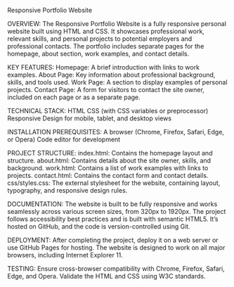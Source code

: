 Responsive Portfolio Website

OVERVIEW:
The Responsive Portfolio Website is a fully responsive personal website built using HTML and CSS. It showcases professional work, relevant skills, and personal projects to potential employers and professional contacts. The portfolio includes separate pages for the homepage, about section, work examples, and contact details.

KEY FEATURES:
Homepage: A brief introduction with links to work examples.
About Page: Key information about professional background, skills, and tools used.
Work Page: A section to display examples of personal projects.
Contact Page: A form for visitors to contact the site owner, included on each page or as a separate page.

TECHNICAL STACK:
HTML
CSS (with CSS variables or preprocessor)
Responsive Design for mobile, tablet, and desktop views

INSTALLATION PREREQUISITES:
A browser (Chrome, Firefox, Safari, Edge, or Opera)
Code editor for development

PROJECT STRUCTURE:
index.html: Contains the homepage layout and structure.
about.html: Contains details about the site owner, skills, and background.
work.html: Contains a list of work examples with links to projects.
contact.html: Contains the contact form and contact details.
css/styles.css: The external stylesheet for the website, containing layout, typography, and responsive design rules.

DOCUMENTATION:
The website is built to be fully responsive and works seamlessly across various screen sizes, from 320px to 1920px. The project follows accessibility best practices and is built with semantic HTML5. It’s hosted on GitHub, and the code is version-controlled using Git.

DEPLOYMENT:
After completing the project, deploy it on a web server or use GitHub Pages for hosting.
The website is designed to work on all major browsers, including Internet Explorer 11.

TESTING:
Ensure cross-browser compatibility with Chrome, Firefox, Safari, Edge, and Opera.
Validate the HTML and CSS using W3C standards.
